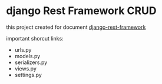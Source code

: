 # django Rest Framework CRUD

this project created for document [django-rest-framework](https://www.django-rest-framework.org/)

important shorcut links:
- urls.py
- models.py
- serializers.py
- views.py
- settings.py